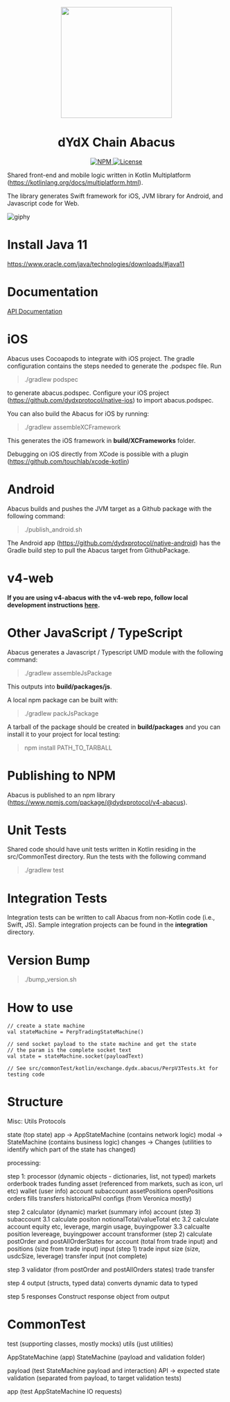 <p align="center"><img src="https://dydx.exchange/icon.svg?" width="256" /></p>

<h1 align="center">dYdX Chain Abacus</h1>

<div align="center">
  <a href='https://www.npmjs.com/package/@dydxprotocol/v4-abacus'>
    <img src='https://img.shields.io/npm/v/@dydxprotocol/v4-abacus.svg' alt='NPM'/>
  </a>
  <a href='https://github.com/dydxprotocol/v4-chain/blob/main/v4-abacus/LICENSE'>
    <img src='https://img.shields.io/badge/License-AGPL_v3-blue.svg' alt='License' />
  </a>
</div>

Shared front-end and mobile logic written in Kotlin Multiplatform (https://kotlinlang.org/docs/multiplatform.html).

The library generates Swift framework for iOS, JVM library for Android, and Javascript code for Web.

![giphy](https://user-images.githubusercontent.com/102453770/175617972-a2a727fc-b154-4770-9b39-c6372d7777ce.gif)

# Install Java 11

https://www.oracle.com/java/technologies/downloads/#java11

# Documentation

[API Documentation](docs/Abacus.md)

# iOS

Abacus uses Cocoapods to integrate with iOS project. The gradle configuration contains the steps needed to generate the .podspec file. Run

> ./gradlew podspec

to generate abacus.podspec. Configure your iOS project (https://github.com/dydxprotocol/native-ios) to import abacus.podspec.

You can also build the Abacus for iOS by running:

> ./gradlew assembleXCFramework

This generates the iOS framework in **build/XCFrameworks** folder.

Debugging on iOS directly from XCode is possible with a plugin (https://github.com/touchlab/xcode-kotlin)

# Android

Abacus builds and pushes the JVM target as a Github package with the following command:

> ./publish_android.sh

The Android app (https://github.com/dydxprotocol/native-android) has the Gradle build step to pull the Abacus target from GithubPackage.

# v4-web

**If you are using v4-abacus with the v4-web repo, follow local development instructions [here](https://github.com/dydxprotocol/v4-web?tab=readme-ov-file#local-abacus-development).**

# Other JavaScript / TypeScript

Abacus generates a Javascript / Typescript UMD module with the following command:

> ./gradlew assembleJsPackage

This outputs into **build/packages/js**.

A local npm package can be built with:

> ./gradlew packJsPackage

A tarball of the package should be created in **build/packages** and you can install it to your project for local testing:

> npm install PATH_TO_TARBALL

# Publishing to NPM

Abacus is published to an npm library (https://www.npmjs.com/package/@dydxprotocol/v4-abacus).

# Unit Tests

Shared code should have unit tests written in Kotlin residing in the src/CommonTest directory. Run the tests with the following command

> ./gradlew test

# Integration Tests

Integration tests can be written to call Abacus from non-Kotlin code (i.e., Swift, JS). Sample integration projects can be found in the **integration** directory.

# Version Bump

> ./bump_version.sh

# How to use

```
// create a state machine
val stateMachine = PerpTradingStateMachine()

// send socket payload to the state machine and get the state
// the param is the complete socket text
val state = stateMachine.socket(payloadText)

// See src/commonTest/kotlin/exchange.dydx.abacus/PerpV3Tests.kt for testing code
```

# Structure

Misc:
Utils
Protocols

state (top state)
app -> AppStateMachine (contains network logic)
modal -> StateMachine (contains business logic)
changes -> Changes (utilities to identify which part of the state has changed)

processing:

step 1: processor (dynamic objects - dictionaries, list, not typed)
markets
orderbook
trades
funding
asset (referenced from markets, such as icon, url etc)
wallet (user info)
account
subaccount
assetPositions
openPositions
orders
fills
transfers
historicalPnl
configs (from Veronica mostly)

step 2 calculator (dynamic)
market (summary info)
account (step 3)
subaccount
3.1 calculate positon notionalTotal/valueTotal etc
3.2 calculate account equity etc, leverage, margin usage, buyingpower
3.3 calcualte position levereage, buyingpower
account transformer (step 2)
calculate postOrder and postAllOrderStates for account (total from trade input)
and positions (size from trade input)
input (step 1)
trade input
size (size, usdcSize, leverage)
transfer input (not complete)

step 3 validator (from postOrder and postAllOrders states)
trade
transfer

step 4 output (structs, typed data)
converts dynamic data to typed

step 5 responses
Construct response object from output

# CommonTest

test (supporting classes, mostly mocks)
utils (just utilities)

AppStateMachine (app)
StateMachine (payload and validation folder)

payload (test StateMachine payload and interaction)
API -> expected state
validation (separated from payload, to target validation tests)

app (test AppStateMachine IO requests)
